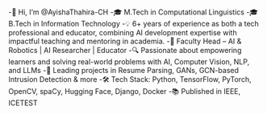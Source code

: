 -👋 Hi, I’m @AyishaThahira-CH
-🎓 M.Tech in Computational Linguistics 
-🎓 B.Tech in Information Technology
-💡 6+ years of experience as both a tech professional and educator, combining AI development expertise with impactful teaching and mentoring in academia.
-🧠 Faculty Head – AI & Robotics | AI Researcher | Educator
-🔍 Passionate about empowering learners and solving real-world problems with AI, Computer Vision, NLP, and LLMs
-🚀 Leading projects in Resume Parsing, GANs, GCN-based Intrusion Detection & more
-🛠️ Tech Stack: Python, TensorFlow, PyTorch, OpenCV, spaCy, Hugging Face, Django, Docker
-📚 Published in IEEE, ICETEST

